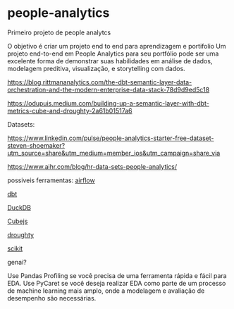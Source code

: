 # people-analytics
Primeiro projeto de people analytcs

O objetivo é criar um projeto end to end para aprendizagem e portifolio
Um projeto end-to-end em People Analytics para seu portfólio pode ser uma excelente forma de demonstrar suas habilidades em análise de dados, modelagem preditiva, visualização, e storytelling com dados.

https://blog.rittmananalytics.com/the-dbt-semantic-layer-data-orchestration-and-the-modern-enterprise-data-stack-78d9d9ed5c18

https://odupuis.medium.com/building-up-a-semantic-layer-with-dbt-metrics-cube-and-droughty-2a61b01517a6

Datasets:

https://www.linkedin.com/pulse/people-analytics-starter-free-dataset-steven-shoemaker?utm_source=share&utm_medium=member_ios&utm_campaign=share_via

https://www.aihr.com/blog/hr-data-sets-people-analytics/


possiveis ferramentas:
[airflow](https://airflow.apache.org/)

[dbt](https://www.getdbt.com/)

[DuckDB](https://duckdb.org/)

[Cubejs](https://cube.dev/)

[droughty](https://pypi.org/project/droughty/)

[scikit](https://scikit-learn.org/stable/)

genai?

Use Pandas Profiling se você precisa de uma ferramenta rápida e fácil para EDA.
Use PyCaret se você deseja realizar EDA como parte de um processo de machine learning mais amplo, onde a modelagem e avaliação de desempenho são necessárias.



